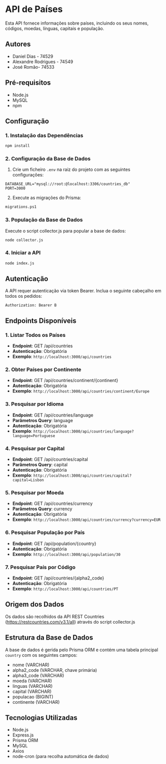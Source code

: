 # API de Países

Esta API fornece informações sobre países, incluindo os seus nomes, códigos, moedas, línguas, capitais e população.

## Autores
- Daniel Dias - 74529
- Alexandre Rodrigues - 74549
- José Romão- 74533

## Pré-requisitos
- Node.js
- MySQL
- npm

## Configuração

### 1. Instalação das Dependências
```bash
npm install 
```

### 2. Configuração da Base de Dados
1. Crie um ficheiro `.env` na raiz do projeto com as seguintes configurações:
```env
DATABASE_URL="mysql://root:@localhost:3306/countries_db"
PORT=3000
```

2. Execute as migrações do Prisma:
```bash
migrations.ps1
```

### 3. População da Base de Dados
Execute o script collector.js para popular a base de dados:
```bash
node collector.js
```

### 4. Iniciar a API
```bash
node index.js
```

## Autenticação

A API requer autenticação via token Bearer. Inclua o seguinte cabeçalho em todos os pedidos:
```
Authorization: Bearer B
```

## Endpoints Disponíveis

### 1. Listar Todos os Países
- **Endpoint**: GET /api/countries
- **Autenticação**: Obrigatória
- **Exemplo**: `http://localhost:3000/api/countries`

### 2. Obter Países por Continente
- **Endpoint**: GET /api/countries/continent/{continent}
- **Autenticação**: Obrigatória
- **Exemplo**: `http://localhost:3000/api/countries/continent/Europe`

### 3. Pesquisar por Idioma
- **Endpoint**: GET /api/countries/language
- **Parâmetros Query**: language
- **Autenticação**: Obrigatória
- **Exemplo**: `http://localhost:3000/api/countries/language?language=Portuguese`

### 4. Pesquisar por Capital
- **Endpoint**: GET /api/countries/capital
- **Parâmetros Query**: capital
- **Autenticação**: Obrigatória
- **Exemplo**: `http://localhost:3000/api/countries/capital?capital=Lisbon`

### 5. Pesquisar por Moeda
- **Endpoint**: GET /api/countries/currency
- **Parâmetros Query**: currency
- **Autenticação**: Obrigatória
- **Exemplo**: `http://localhost:3000/api/countries/currency?currency=EUR`

### 6. Pesquisar População por País
- **Endpoint**: GET /api/population/{country}
- **Autenticação**: Obrigatória
- **Exemplo**: `http://localhost:3000/api/population/30`

### 7. Pesquisar País por Código
- **Endpoint**: GET /api/countries/{alpha2_code}
- **Autenticação**: Obrigatória
- **Exemplo**: `http://localhost:3000/api/countries/PT`

## Origem dos Dados
Os dados são recolhidos da API REST Countries (https://restcountries.com/v3.1/all) através do script collector.js

## Estrutura da Base de Dados
A base de dados é gerida pelo Prisma ORM e contém uma tabela principal `country` com os seguintes campos:
- nome (VARCHAR)
- alpha2_code (VARCHAR, chave primária)
- alpha3_code (VARCHAR)
- moeda (VARCHAR)
- linguas (VARCHAR)
- capital (VARCHAR)
- populacao (BIGINT)
- continente (VARCHAR)

## Tecnologias Utilizadas
- Node.js
- Express.js
- Prisma ORM
- MySQL
- Axios
- node-cron (para recolha automática de dados)